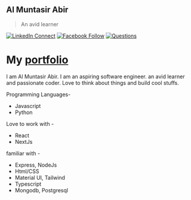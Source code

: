 ## Al Muntasir Abir

> An avid learner

[![LinkedIn Connect](https://img.shields.io/badge/%20-Connect-black?color=14171A&labelColor=212121&logo=linkedin&logoColor=ffffff)](https://www.linkedin.com/in/almuntasir-abir-178889135/) [![Facebook Follow](https://img.shields.io/badge/%20-Follow-black?color=14171A&labelColor=1976d2&logo=facebook&logoColor=ffffff)](https://www.facebook.com/almuntasir1/) [![Questions](https://img.shields.io/badge/%20-Questions-black?color=14171A&labelColor=fff&logo=stackoverflow&logoColor=0c0d0e26)](https://stackoverflow.com/users/6797330/almuntasir-abir)

# My [portfolio](https://nostalgic-gates-f3757f.netlify.app/)


I am Al Muntasir Abir. I am an aspiring software engineer. an avid learner and passionate coder. Love to think about things and build cool stuffs. 

Programming Languages-
* Javascript
* Python

Love to work with -
* React
* NextJs

familiar with - 
* Express, NodeJs
* Html/CSS
* Material UI, Tailwind
* Typescript
* Mongodb, Postgresql
